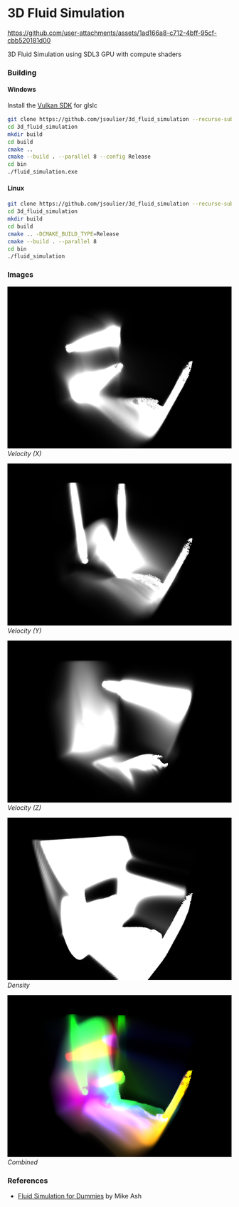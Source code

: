 # 3D Fluid Simulation

https://github.com/user-attachments/assets/1ad166a8-c712-4bff-95cf-cbb520181d00

3D Fluid Simulation using SDL3 GPU with compute shaders

### Building

#### Windows

Install the [Vulkan SDK](https://www.lunarg.com/vulkan-sdk/) for glslc

```bash
git clone https://github.com/jsoulier/3d_fluid_simulation --recurse-submodules
cd 3d_fluid_simulation
mkdir build
cd build
cmake ..
cmake --build . --parallel 8 --config Release
cd bin
./fluid_simulation.exe
```

#### Linux

```bash
git clone https://github.com/jsoulier/3d_fluid_simulation --recurse-submodules
cd 3d_fluid_simulation
mkdir build
cd build
cmake .. -DCMAKE_BUILD_TYPE=Release
cmake --build . --parallel 8
cd bin
./fluid_simulation
```

### Images

![](doc/velocity_x.png)
*Velocity (X)*

![](doc/velocity_y.png)
*Velocity (Y)*

![](doc/velocity_z.png)
*Velocity (Z)*

![](doc/density.png)
*Density*

![](doc/combined.png)
*Combined*

### References

- [Fluid Simulation for Dummies](https://mikeash.com/pyblog/fluid-simulation-for-dummies.html) by Mike Ash
